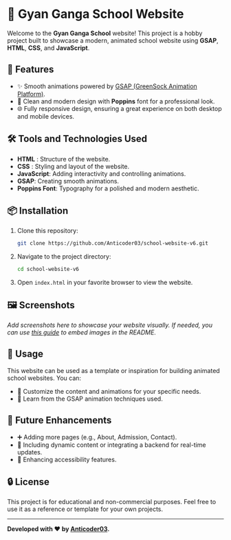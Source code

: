 # 🌟 Gyan Ganga School Website

Welcome to the **Gyan Ganga School** website! This project is a hobby project built to showcase a modern, animated school website using **GSAP**, **HTML**, **CSS**, and **JavaScript**.

## 🔧 Features

- ✨ Smooth animations powered by [GSAP (GreenSock Animation Platform)](https://greensock.com/gsap/).
- 🎨 Clean and modern design with **Poppins** font for a professional look.
- 🌐 Fully responsive design, ensuring a great experience on both desktop and mobile devices.

## 🛠️ Tools and Technologies Used

- **HTML** : Structure of the website.
- **CSS** : Styling and layout of the website.
- **JavaScript**: Adding interactivity and controlling animations.
- **GSAP**: Creating smooth animations.
- **Poppins Font**: Typography for a polished and modern aesthetic.

## 📦 Installation

1. Clone this repository:
   ```bash
   git clone https://github.com/Anticoder03/school-website-v6.git
   ```
2. Navigate to the project directory:
   ```bash
   cd school-website-v6
   ```
3. Open `index.html` in your favorite browser to view the website.

## 🖼️ Screenshots

_Add screenshots here to showcase your website visually. If needed, you can use [this guide](https://docs.github.com/en/repositories/managing-your-repositorys-settings-and-features/customizing-your-repository/about-readmes#adding-images-to-your-readme) to embed images in the README._

## 🔄 Usage

This website can be used as a template or inspiration for building animated school websites. You can:
- 📃 Customize the content and animations for your specific needs.
- 🎨 Learn from the GSAP animation techniques used.

## 🌟 Future Enhancements

- ➕ Adding more pages (e.g., About, Admission, Contact).
- 🔗 Including dynamic content or integrating a backend for real-time updates.
- 🎨 Enhancing accessibility features.

## 🔒 License

This project is for educational and non-commercial purposes. Feel free to use it as a reference or template for your own projects.

---

**Developed with ❤️ by [Anticoder03](https://github.com/Anticoder03).**
